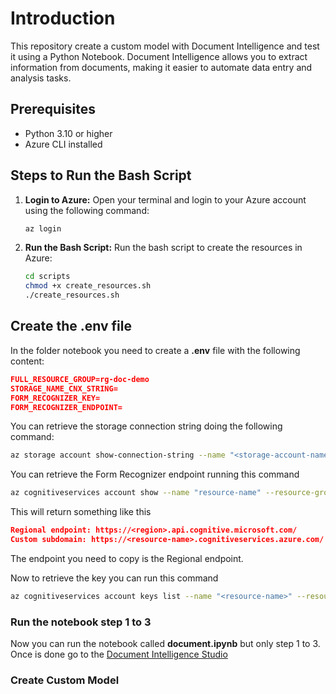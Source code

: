 # Introduction

This repository create a custom model with Document Intelligence and test it using a Python Notebook. Document Intelligence allows you to extract information from documents, making it easier to automate data entry and analysis tasks.

## Prerequisites

- Python 3.10 or higher
- Azure CLI installed

## Steps to Run the Bash Script

1. **Login to Azure:**
   Open your terminal and login to your Azure account using the following command:
   ```bash
   az login
   ```
2. **Run the Bash Script:**
   Run the bash script to create the resources in Azure:
   ```bash
   cd scripts
   chmod +x create_resources.sh
   ./create_resources.sh
   ```

## Create the .env file

In the folder notebook you need to create a **.env** file with the following content:

```json
FULL_RESOURCE_GROUP=rg-doc-demo
STORAGE_NAME_CNX_STRING=
FORM_RECOGNIZER_KEY=
FORM_RECOGNIZER_ENDPOINT=
```

You can retrieve the storage connection string doing the following command:

```bash
az storage account show-connection-string --name "<storage-account-name>" --resource-group "<resource-group-name>" --query connectionString --output tsv
```

You can retrieve the Form Recognizer endpoint running this command

```bash
az cognitiveservices account show --name "resource-name" --resource-group "resource-group-name" --query "properties.endpoint"
```

This will return something like this

```json
Regional endpoint: https://<region>.api.cognitive.microsoft.com/
Custom subdomain: https://<resource-name>.cognitiveservices.azure.com/
```

The endpoint you need to copy is the Regional endpoint.

Now to retrieve the key you can run this command

```bash
az cognitiveservices account keys list --name "<resource-name>" --resource-group "<resource-group-name>"
```

### Run the notebook step 1 to 3

Now you can run the notebook called **document.ipynb** but only step 1 to 3. Once is done go to the [Document Intelligence Studio](https://documentintelligence.ai.azure.com/studio/)

### Create Custom Model
